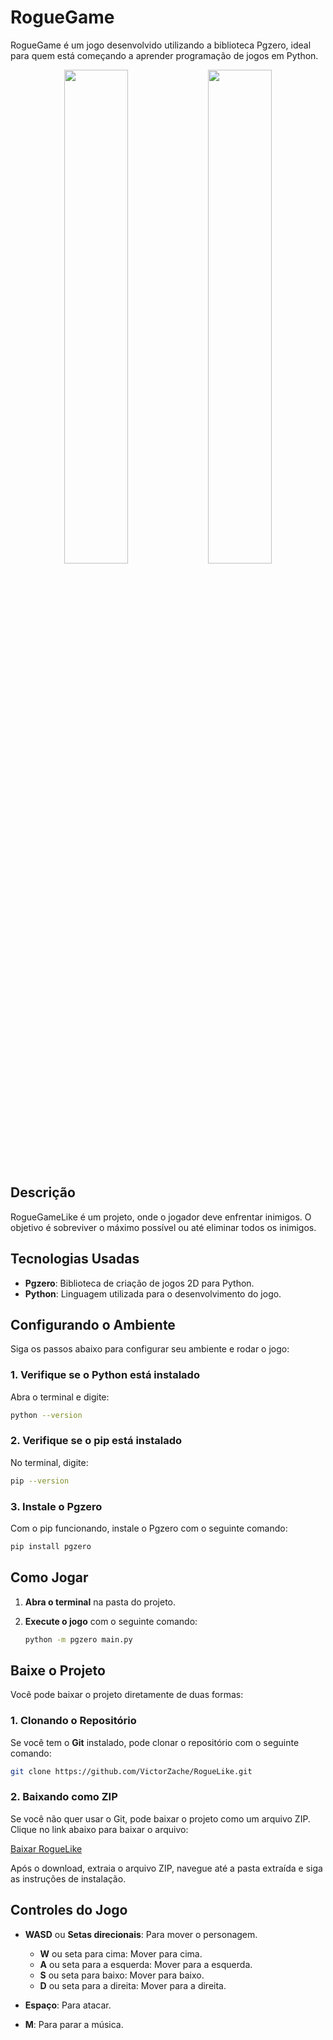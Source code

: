 # RogueGame

RogueGame é um jogo desenvolvido utilizando a biblioteca Pgzero, ideal para quem está começando a aprender programação de jogos em Python.

<p align="center">
  <img src="https://github.com/user-attachments/assets/06ca7b11-b527-41a4-8dbb-abc3319e7c90" width="45%">
  <img src="https://github.com/user-attachments/assets/a9fc9051-7ac5-47ee-a718-48677ac596bf" width="45%">
</p>

## Descrição

RogueGameLike é um projeto, onde o jogador deve enfrentar inimigos. O objetivo é sobreviver o máximo possível ou até eliminar todos os inimigos.

## Tecnologias Usadas

- **Pgzero**: Biblioteca de criação de jogos 2D para Python.
- **Python**: Linguagem utilizada para o desenvolvimento do jogo.

## Configurando o Ambiente

Siga os passos abaixo para configurar seu ambiente e rodar o jogo:

### 1. Verifique se o Python está instalado

Abra o terminal e digite:

```bash
python --version
```
### 2. Verifique se o pip está instalado

No terminal, digite:

```bash
pip --version
```
### 3. Instale o Pgzero

Com o pip funcionando, instale o Pgzero com o seguinte comando:

```bash
pip install pgzero
```

## Como Jogar

1. **Abra o terminal** na pasta do projeto.
2. **Execute o jogo** com o seguinte comando:

   ```bash
   python -m pgzero main.py

## Baixe o Projeto

Você pode baixar o projeto diretamente de duas formas:

### 1. **Clonando o Repositório**

Se você tem o **Git** instalado, pode clonar o repositório com o seguinte comando:

   ```bash
   git clone https://github.com/VictorZache/RogueLike.git
```


### 2. **Baixando como ZIP**

Se você não quer usar o Git, pode baixar o projeto como um arquivo ZIP. Clique no link abaixo para baixar o arquivo:

[Baixar RogueLike](https://github.com/VictorZache/RogueLike/archive/refs/heads/main.zip)

Após o download, extraia o arquivo ZIP, navegue até a pasta extraída e siga as instruções de instalação.


## Controles do Jogo

- **WASD** ou **Setas direcionais**: Para mover o personagem.
  - **W** ou seta para cima: Mover para cima.
  - **A** ou seta para a esquerda: Mover para a esquerda.
  - **S** ou seta para baixo: Mover para baixo.
  - **D** ou seta para a direita: Mover para a direita.

- **Espaço**: Para atacar.
- **M**: Para parar a música.

